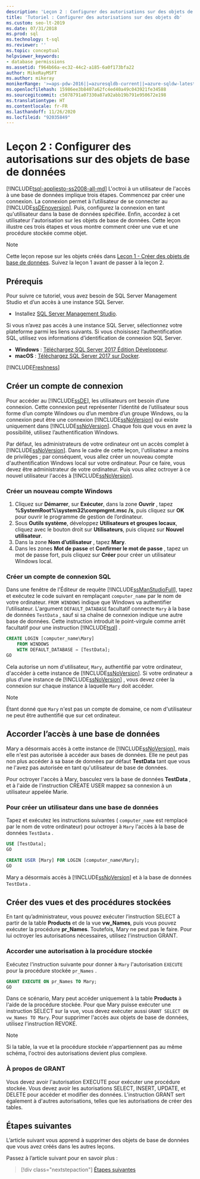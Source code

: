 ```yaml
---
description: 'Leçon 2 : Configurer des autorisations sur des objets de base de données'
title: 'Tutoriel : Configurer des autorisations sur des objets db'
ms.custom: seo-lt-2019
ms.date: 07/31/2018
ms.prod: sql
ms.technology: t-sql
ms.reviewer: ''
ms.topic: conceptual
helpviewer_keywords:
- database permissions
ms.assetid: f964b66a-ec32-44c2-a185-6a0f173bfa22
author: MikeRayMSFT
ms.author: mikeray
monikerRange: '>=aps-pdw-2016||=azuresqldb-current||=azure-sqldw-latest||>=sql-server-2016||=sqlallproducts-allversions||>=sql-server-linux-2017||=azuresqldb-mi-current'
ms.openlocfilehash: 15986ee3b8407a62fc4ed40a49c043921fe34588
ms.sourcegitcommit: c5078791a07330a87a92abb19b791e950672e198
ms.translationtype: HT
ms.contentlocale: fr-FR
ms.lasthandoff: 11/26/2020
ms.locfileid: "92035849"
---
```

# <a name="lesson-2-configure-permissions-on-database-objects"></a>Leçon 2 : Configurer des autorisations sur des objets de base de données
[!INCLUDE[tsql-appliesto-ss2008-all-md](../includes/tsql-appliesto-ss2008-all-md.md)]
L'octroi à un utilisateur de l'accès à une base de données implique trois étapes. Commencez par créer une connexion. La connexion permet à l’utilisateur de se connecter au [!INCLUDE[ssDEnoversion](../includes/ssdenoversion-md.md)]. Puis, configurez la connexion en tant qu'utilisateur dans la base de données spécifiée. Enfin, accordez à cet utilisateur l'autorisation sur les objets de base de données. Cette leçon illustre ces trois étapes et vous montre comment créer une vue et une procédure stockée comme objet.  

  >[!NOTE]
  > Cette leçon repose sur les objets créés dans [Leçon 1 - Créer des objets de base de données](lesson-1-creating-database-objects.md). Suivez la leçon 1 avant de passer à la leçon 2. 

## <a name="prerequisites"></a>Prérequis
Pour suivre ce tutoriel, vous avez besoin de SQL Server Management Studio et d’un accès à une instance SQL Server. 

- Installez [SQL Server Management Studio](../ssms/download-sql-server-management-studio-ssms.md).

Si vous n’avez pas accès à une instance SQL Server, sélectionnez votre plateforme parmi les liens suivants. Si vous choisissez l’authentification SQL, utilisez vos informations d’identification de connexion SQL Server.
- **Windows** : [Téléchargez SQL Server 2017 Édition Développeur](https://www.microsoft.com/sql-server/sql-server-downloads).
- **macOS** : [Téléchargez SQL Server 2017 sur Docker](../linux/quickstart-install-connect-docker.md).

[!INCLUDE[Freshness](../includes/paragraph-content/fresh-note-steps-feedback.md)]

## <a name="create-a-login"></a>Créer un compte de connexion
Pour accéder au [!INCLUDE[ssDE](../includes/ssde-md.md)], les utilisateurs ont besoin d’une connexion. Cette connexion peut représenter l’identité de l’utilisateur sous forme d’un compte Windows ou d’un membre d’un groupe Windows, ou la connexion peut être une connexion [!INCLUDE[ssNoVersion](../includes/ssnoversion-md.md)] qui existe uniquement dans [!INCLUDE[ssNoVersion](../includes/ssnoversion-md.md)]. Chaque fois que vous en avez la possibilité, utilisez l’authentification Windows.  
  
Par défaut, les administrateurs de votre ordinateur ont un accès complet à [!INCLUDE[ssNoVersion](../includes/ssnoversion-md.md)]. Dans le cadre de cette leçon, l'utilisateur a moins de privilèges ; par conséquent, vous allez créer un nouveau compte d'authentification Windows local sur votre ordinateur. Pour ce faire, vous devez être administrateur de votre ordinateur. Puis vous allez octroyer à ce nouvel utilisateur l'accès à [!INCLUDE[ssNoVersion](../includes/ssnoversion-md.md)].  
  
### <a name="create-a-new-windows-account"></a>Créer un nouveau compte Windows  
  
1.  Cliquez sur **Démarrer**, sur **Exécuter**, dans la zone **Ouvrir** , tapez **%SystemRoot%\system32\compmgmt.msc /s**, puis cliquez sur **OK** pour ouvrir le programme de gestion de l’ordinateur. 
2.  Sous **Outils système**, développez **Utilisateurs et groupes locaux**, cliquez avec le bouton droit sur **Utilisateurs**, puis cliquez sur **Nouvel utilisateur**.    
3.  Dans la zone **Nom d’utilisateur** , tapez **Mary**.    
4.  Dans les zones **Mot de passe** et **Confirmer le mot de passe** , tapez un mot de passe fort, puis cliquez sur **Créer** pour créer un utilisateur Windows local.  
  
### <a name="create-a-sql-login"></a>Créer un compte de connexion SQL  

Dans une fenêtre de l'Éditeur de requête [!INCLUDE[ssManStudioFull](../includes/ssmanstudiofull-md.md)], tapez et exécutez le code suivant en remplaçant `computer_name` par le nom de votre ordinateur. `FROM WINDOWS` indique que Windows va authentifier l’utilisateur. L'argument `DEFAULT_DATABASE` facultatif connecte `Mary` à la base de données `TestData` , sauf si sa chaîne de connexion indique une autre base de données. Cette instruction introduit le point-virgule comme arrêt facultatif pour une instruction [!INCLUDE[tsql](../includes/tsql-md.md)] .
  
  ```sql  
  CREATE LOGIN [computer_name\Mary]  
      FROM WINDOWS  
      WITH DEFAULT_DATABASE = [TestData];  
  GO  
  ```  
  
  Cela autorise un nom d'utilisateur, `Mary`, authentifié par votre ordinateur, d'accéder à cette instance de [!INCLUDE[ssNoVersion](../includes/ssnoversion-md.md)]. Si votre ordinateur a plus d’une instance de [!INCLUDE[ssNoVersion](../includes/ssnoversion-md.md)] , vous devez créer la connexion sur chaque instance à laquelle `Mary` doit accéder.    
  > [!NOTE]  
  > Étant donné que `Mary` n'est pas un compte de domaine, ce nom d'utilisateur ne peut être authentifié que sur cet ordinateur. 


## <a name="grant-access-to-a-database"></a>Accorder l’accès à une base de données
Mary a désormais accès à cette instance de [!INCLUDE[ssNoVersion](../includes/ssnoversion-md.md)], mais elle n'est pas autorisée à accéder aux bases de données. Elle ne peut pas non plus accéder à sa base de données par défaut **TestData** tant que vous ne l'avez pas autorisée en tant qu'utilisateur de base de données.  
  
Pour octroyer l'accès à Mary, basculez vers la base de données **TestData** , et à l'aide de l'instruction CREATE USER mappez sa connexion à un utilisateur appelée Marie.  
  
### <a name="to-create-a-user-in-a-database"></a>Pour créer un utilisateur dans une base de données  
  
Tapez et exécutez les instructions suivantes ( `computer_name` est remplacé par le nom de votre ordinateur) pour octroyer à `Mary` l'accès à la base de données `TestData` .
  
 ```sql  
 USE [TestData];  
 GO  
 
 CREATE USER [Mary] FOR LOGIN [computer_name\Mary];  
 GO    
 ```  
  
 Mary a désormais accès à [!INCLUDE[ssNoVersion](../includes/ssnoversion-md.md)] et à la base de données `TestData` .  


## <a name="create-views-and-stored-procedures"></a>Créer des vues et des procédures stockées
 En tant qu’administrateur, vous pouvez exécuter l’instruction SELECT à partir de la table **Products** et de la vue **vw_Names**, puis vous pouvez exécuter la procédure **pr_Names**. Toutefois, Mary ne peut pas le faire. Pour lui octroyer les autorisations nécessaires, utilisez l'instruction GRANT.  

### <a name="grant-permission-to-stored-procedure"></a>Accorder une autorisation à la procédure stockée  
Exécutez l'instruction suivante pour donner à `Mary` l'autorisation `EXECUTE` pour la procédure stockée `pr_Names` .
  
  ```sql  
  GRANT EXECUTE ON pr_Names TO Mary;  
  GO  
  ```  
  
Dans ce scénario, Mary peut accéder uniquement à la table **Products** à l'aide de la procédure stockée. Pour que Mary puisse exécuter une instruction SELECT sur la vue, vous devez exécuter aussi `GRANT SELECT ON vw_Names TO Mary`. Pour supprimer l'accès aux objets de base de données, utilisez l'instruction REVOKE.  
  
> [!NOTE]  
> Si la table, la vue et la procédure stockée n'appartiennent pas au même schéma, l'octroi des autorisations devient plus complexe.  
  
### <a name="about-grant"></a>À propos de GRANT  
Vous devez avoir l'autorisation EXECUTE pour exécuter une procédure stockée. Vous devez avoir les autorisations SELECT, INSERT, UPDATE, et DELETE pour accéder et modifier des données. L'instruction GRANT sert également à d'autres autorisations, telles que les autorisations de créer des tables.  
  
## <a name="next-steps"></a>Étapes suivantes
L’article suivant vous apprend à supprimer des objets de base de données que vous avez créés dans les autres leçons. 

Passez à l’article suivant pour en savoir plus :
> [!div class="nextstepaction"]
>[Étapes suivantes](lesson-3-deleting-database-objects.md)
